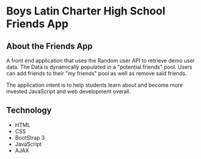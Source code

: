 # Boys Latin Charter High School Friends App

## About the Friends App
A front end application that uses the Random user API to retrieve demo user data. The Data is dynamically populated in a "potential friends" pool. Users can add friends to their "my friends" pool as well as remove said friends. 

The application intent is to help students learn about and become more invested JavaScript and web development overall.  

## Technology
- HTML
- CSS
- BootStrap 3
- JavaScript
- AJAX

